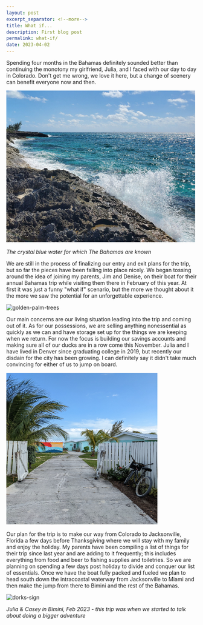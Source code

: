 ```yaml
---
layout: post
excerpt_separator: <!--more-->
title: What if...
description: First blog post
permalink: what-if/
date: 2023-04-02
---
```


Spending four months in the Bahamas definitely sounded better than continuing the monotony my girlfriend, Julia, and I faced with our day to day in Colorado. Don't get me wrong, we love it here, but a change of scenery can benefit everyone now and then.

<img src="https://github.com/JuliaSobczak/JuliaSobczak.github.io/blob/master/images/crashing_waves.jpg" alt="crashing_waves" style="width:500px;height:400px;">

 *The crystal blue water for which The Bahamas are known*


We are still in the process of finalizing our entry and exit plans for the trip, but so far the pieces have been falling into place nicely. We began tossing around the idea of joining my parents, Jim and Denise, on their boat for their annual Bahamas trip while visiting them there in February of this year. At first it was just a funny "what if" scenario, but the more we thought about it the more we saw the potential for an unforgettable experience.

<img src="https://github.com/JuliaSobczak/JuliaSobczak.github.io/blob/master/images/golden-palm-trees.jpg" alt="golden-palm-trees" style="width:400px;height:400px;">

Our main concerns are our living situation leading into the trip and coming out of it. As for our possessions, we are selling anything nonessential as quickly as we can and have storage set up for the things we are keeping when we return. For now the focus is building our savings accounts and making sure all of our ducks are in a row come this November. Julia and I have lived in Denver since graduating college in 2019, but recently our disdain for the city has been growing. I can definitely say it didn't take much convincing for either of us to jump on board.

<img src="https://github.com/JuliaSobczak/JuliaSobczak.github.io/blob/master/images/sunset-bicycle.jpg" alt="sunset-bicycle" style="width:400px;height:400px;">

Our plan for the trip is to make our way from Colorado to Jacksonville, Florida a few days before Thanksgiving where we will stay with my family and enjoy the holiday. My parents have been compiling a list of things for their trip since last year and are adding to it frequently; this includes everything from food and beer to fishing supplies and toiletries. So we are planning on spending a few days post holiday to divide and conquer our list of essentials. Once we have the boat fully packed and fueled we plan to head south down the intracoastal waterway from Jacksonville to Miami and then make the jump from there to Bimini and the rest of the Bahamas. 

<img src="https://github.com/JuliaSobczak/JuliaSobczak.github.io/blob/master/images/dorks-sign.jpg" alt="dorks-sign" style="width:400px;height:600px;">

*Julia & Casey in Bimini, Feb 2023 - this trip was when we started to talk about doing a bigger adventure*
